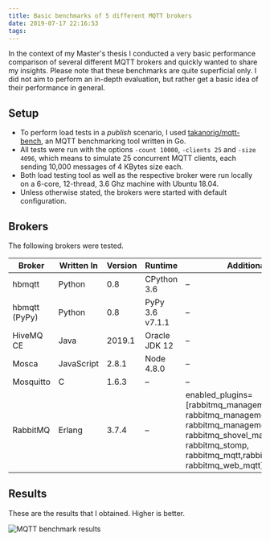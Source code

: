 ```yaml
---
title: Basic benchmarks of 5 different MQTT brokers
date: 2019-07-17 22:16:53
tags:
---
```


In the context of my Master's thesis I conducted a very basic performance comparison of several different MQTT brokers and quickly wanted to share my insights. Please note that these benchmarks are quite superficial only. I did not aim to perform an in-depth evaluation, but rather get a basic idea of their performance in general. 

## Setup
* To perform load tests in a _publish_ scenario, I used [takanorig/mqtt-bench](https://github.com/takanorig/mqtt-bench), an MQTT benchmarking tool written in Go.
* All tests were run with the options `-count 10000`, `-clients 25` and `-size 4096`, which means to simulate 25 concurrent MQTT clients, each sending 10,000 messages of 4 KBytes size each.
* Both load testing tool as well as the respective broker were run locally on a 6-core, 12-thread, 3.6 Ghz machine with Ubuntu 18.04.
* Unless otherwise stated, the brokers were started with default configuration.

## Brokers
The following brokers were tested.

| Broker        | Written In | Version | Runtime         | Additional Info                                                                                                                                                                             |
|---------------|------------|---------|-----------------|---------------------------------------------------------------------------------------------------------------------------------------------------------------------------------------------|
| hbmqtt        | Python     | 0.8     | CPython 3.6     | –                                                                                                                                                                                           |
| hbmqtt (PyPy) | Python     | 0.8     | PyPy 3.6 v7.1.1 | –                                                                                                                                                                                           |
| HiveMQ CE     | Java       | 2019.1  | Oracle JDK 12   | –                                                                                                                                                                                           |
| Mosca         | JavaScript | 2.8.1   | Node 4.8.0      | –                                                                                                                                                                                           |
| Mosquitto     | C          | 1.6.3   | –               | –                                                                                                                                                                                           |
| RabbitMQ      | Erlang     | 3.7.4   | –               | enabled_plugins=[rabbitmq_management, rabbitmq_management_agent, rabbitmq_management_visualiser, rabbitmq_shovel_management, rabbitmq_stomp, rabbitmq_mqtt,rabbitmq_web_stomp, rabbitmq_web_mqtt] |

## Results
These are the results that I obtained. Higher is better.

![MQTT benchmark results](images/mqtt_bench_2.png)